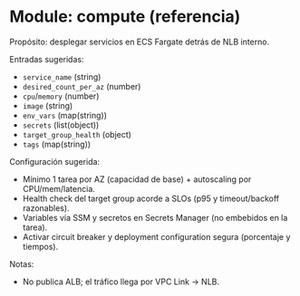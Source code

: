 # Module: compute (referencia)

Propósito: desplegar servicios en ECS Fargate detrás de NLB interno.

Entradas sugeridas:
- `service_name` (string)
- `desired_count_per_az` (number)
- `cpu`/`memory` (number)
- `image` (string)
- `env_vars` (map(string))
- `secrets` (list(object))
- `target_group_health` (object)
- `tags` (map(string))

Configuración sugerida:
- Mínimo 1 tarea por AZ (capacidad de base) + autoscaling por CPU/mem/latencia.
- Health check del target group acorde a SLOs (p95 y timeout/backoff razonables).
- Variables vía SSM y secretos en Secrets Manager (no embebidos en la tarea).
- Activar circuit breaker y deployment configuration segura (porcentaje y tiempos).

Notas:
- No publica ALB; el tráfico llega por VPC Link → NLB.
